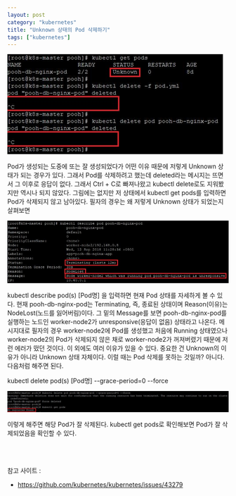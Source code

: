 ```yaml
---
layout: post
category: "kubernetes"
title: "Unknown 상태의 Pod 삭제하기"
tags: ["kubernetes"]
---
```



<img src="https://github.com/P00HP00H/P00HP00H.github.io/blob/master/img/kubernetes/100.JPG?raw=true" width="px">

Pod가 생성되는 도중에 또는 잘 생성되었다가 어떤 이유 때문에 저렇게 Unknown 상태가 되는 경우가 있다. 그래서 Pod를 삭제하려고 했는데 deleted라는 메시지는 뜨면서 그 이후로 응답이 없다. 그래서 Ctrl + C로 빠져나왔고 kubectl delete로도 지워봤지만 역시나 되지 않았다. 그림에는 없지만 저 상태에서 kubectl get pods를 입력하면 Pod가 삭제되지 않고 남아있다. 필자의 경우는 왜 저렇게 Unknown 상태가 되었는지 살펴보면

<img src="https://github.com/P00HP00H/P00HP00H.github.io/blob/master/img/kubernetes/101.JPG?raw=true" width="750px">

kubectl describe pod(s) [Pod명] 을 입력하면 현재 Pod 상태를 자세하게 볼 수 있다. 현재 pooh-db-nginx-pod는 Terminating, 즉, 종료된 상태이며 Reason(이유)는 NodeLost(노드를 잃어버림)이다. 그 밑의 Message를 보면 pooh-db-nginx-pod를 실행하는 노드인 worker-node2가 unresponsive(응답이 없음) 상태라고 나온다. 메시지대로 필자의 경우 worker-node2에 Pod를 생성했고 처음에 Running 상태였으나 worker-node2의 Pod가 삭제되지 않은 채로 worker-node2가 꺼져버렸기 때문에 저런 에러가 떴던 것이다. 이 외에도 여러 이유가 있을 수 있다. 중요한 건 Unknown의 이유가 아니라 Unknown 상태 자체이다. 이럴 때는 Pod 삭제를 못하는 것일까? 아니다. 다음처럼 해주면 된다.

kubectl delete pod(s) [Pod명] --grace-period=0 --force

<img src="https://github.com/P00HP00H/P00HP00H.github.io/blob/master/img/kubernetes/102.JPG?raw=true" width="750px">

이렇게 해주면 해당 Pod가 잘 삭제된다. kubectl get pods로 확인해보면 Pod가 잘 삭제되었음을 확인할 수 있다.

<br><br><br>참고 사이트 : 

- https://github.com/kubernetes/kubernetes/issues/43279
